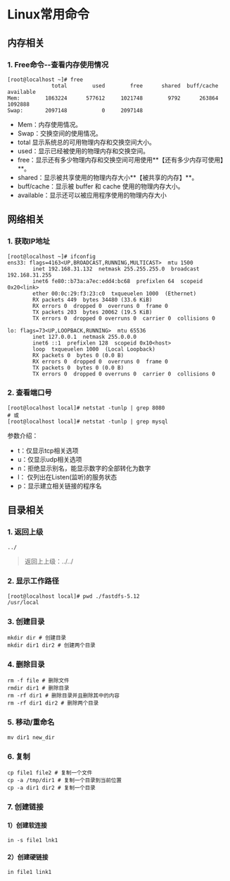 # Linux常用命令

## 内存相关

### 1. Free命令--查看内存使用情况

```shell
[root@localhost ~]# free
              total        used        free      shared  buff/cache   available
Mem:        1863224      577612     1021748        9792      263864     1092888
Swap:       2097148           0     2097148
```

* Mem：内存使用情况。
* Swap：交换空间的使用情况。
* total 显示系统总的可用物理内存和交换空间大小。
* used：显示已经被使用的物理内存和交换空间。
* free：显示还有多少物理内存和交换空间可用使用**【还有多少内存可使用】**。
* shared：显示被共享使用的物理内存大小**【被共享的内存】**。
* buff/cache：显示被 buffer 和 cache 使用的物理内存大小。
* available：显示还可以被应用程序使用的物理内存大小

## 网络相关

### 1. 获取IP地址

```shell
[root@localhost ~]# ifconfig
ens33: flags=4163<UP,BROADCAST,RUNNING,MULTICAST>  mtu 1500
        inet 192.168.31.132  netmask 255.255.255.0  broadcast 192.168.31.255
        inet6 fe80::b73a:a7ec:edd4:bc68  prefixlen 64  scopeid 0x20<link>
        ether 00:0c:29:f3:23:c0  txqueuelen 1000  (Ethernet)
        RX packets 449  bytes 34480 (33.6 KiB)
        RX errors 0  dropped 0  overruns 0  frame 0
        TX packets 203  bytes 20062 (19.5 KiB)
        TX errors 0  dropped 0 overruns 0  carrier 0  collisions 0

lo: flags=73<UP,LOOPBACK,RUNNING>  mtu 65536
        inet 127.0.0.1  netmask 255.0.0.0
        inet6 ::1  prefixlen 128  scopeid 0x10<host>
        loop  txqueuelen 1000  (Local Loopback)
        RX packets 0  bytes 0 (0.0 B)
        RX errors 0  dropped 0  overruns 0  frame 0
        TX packets 0  bytes 0 (0.0 B)
        TX errors 0  dropped 0 overruns 0  carrier 0  collisions 0
```

### 2. 查看端口号

```
[root@localhost local]# netstat -tunlp | grep 8080
# 或
[root@localhost local]# netstat -tunlp | grep mysql
```

参数介绍：

* t：仅显示tcp相关选项
* u：仅显示udp相关选项
* n：拒绝显示别名，能显示数字的全部转化为数字
* l： 仅列出在Listen(监听)的服务状态
* p：显示建立相关链接的程序名

## 目录相关

### 1. 返回上级

```
../
```

> 返回上上级：../../

### 2. 显示工作路径

```shell
[root@localhost local]# pwd ./fastdfs-5.12
/usr/local
```

### 3. 创建目录

```shell
mkdir dir # 创建目录
mkdir dir1 dir2 # 创建两个目录
```

### 4. 删除目录

```shell
rm -f file # 删除文件
rmdir dir1 # 删除目录
rm -rf dir1 # 删除目录并且删除其中的内容
rm -rf dir1 dir2 # 删除两个目录
```

### 5. 移动/重命名

```shell
mv dir1 new_dir
```

### 6. 复制

```shell
cp file1 file2 # 复制一个文件
cp -a /tmp/dir1 # 复制一个目录到当前位置
cp -a dir1 dir2 # 复制一个目录
```

### 7. 创建链接

#### 1）创建软连接

```shell
in -s file1 lnk1
```

#### 2）创建硬链接

```
in file1 link1
```

